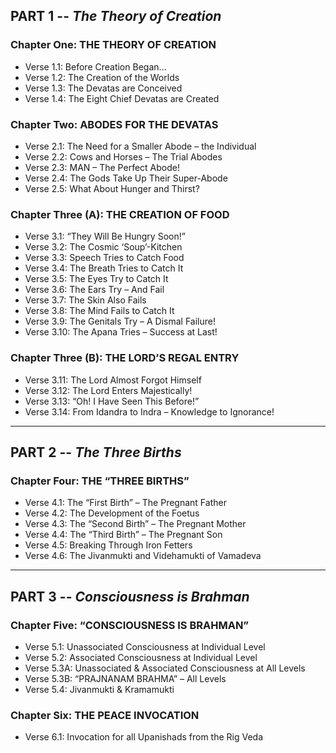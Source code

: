 ## PART 1 -- *The Theory of Creation* 

### Chapter One: THE THEORY OF CREATION
- Verse 1.1: Before Creation Began…  
- Verse 1.2: The Creation of the Worlds  
- Verse 1.3: The Devatas are Conceived  
- Verse 1.4: The Eight Chief Devatas are Created  

### Chapter Two: ABODES FOR THE DEVATAS
- Verse 2.1: The Need for a Smaller Abode – the Individual  
- Verse 2.2: Cows and Horses – The Trial Abodes  
- Verse 2.3: MAN – The Perfect Abode!  
- Verse 2.4: The Gods Take Up Their Super-Abode  
- Verse 2.5: What About Hunger and Thirst?  

### Chapter Three (A): THE CREATION OF FOOD
- Verse 3.1: “They Will Be Hungry Soon!”  
- Verse 3.2: The Cosmic ‘Soup’-Kitchen  
- Verse 3.3: Speech Tries to Catch Food  
- Verse 3.4: The Breath Tries to Catch It  
- Verse 3.5: The Eyes Try to Catch It  
- Verse 3.6: The Ears Try – And Fail  
- Verse 3.7: The Skin Also Fails  
- Verse 3.8: The Mind Fails to Catch It  
- Verse 3.9: The Genitals Try – A Dismal Failure!  
- Verse 3.10: The Apana Tries – Success at Last!  

### Chapter Three (B): THE LORD’S REGAL ENTRY
- Verse 3.11: The Lord Almost Forgot Himself  
- Verse 3.12: The Lord Enters Majestically!  
- Verse 3.13: “Oh! I Have Seen This Before!”  
- Verse 3.14: From Idandra to Indra – Knowledge to Ignorance!  

---

## PART 2 -- *The Three Births*

### Chapter Four: THE “THREE BIRTHS”
- Verse 4.1: The “First Birth” – The Pregnant Father  
- Verse 4.2: The Development of the Foetus  
- Verse 4.3: The “Second Birth” – The Pregnant Mother  
- Verse 4.4: The “Third Birth” – The Pregnant Son  
- Verse 4.5: Breaking Through Iron Fetters  
- Verse 4.6: The Jivanmukti and Videhamukti of Vamadeva  

---

## PART 3 -- *Consciousness is Brahman*

### Chapter Five: “CONSCIOUSNESS IS BRAHMAN”
- Verse 5.1: Unassociated Consciousness at Individual Level  
- Verse 5.2: Associated Consciousness at Individual Level  
- Verse 5.3A: Unassociated & Associated Consciousness at All Levels  
- Verse 5.3B: “PRAJNANAM BRAHMA” – All Levels  
- Verse 5.4: Jivanmukti & Kramamukti  

### Chapter Six: THE PEACE INVOCATION
- Verse 6.1: Invocation for all Upanishads from the Rig Veda  
